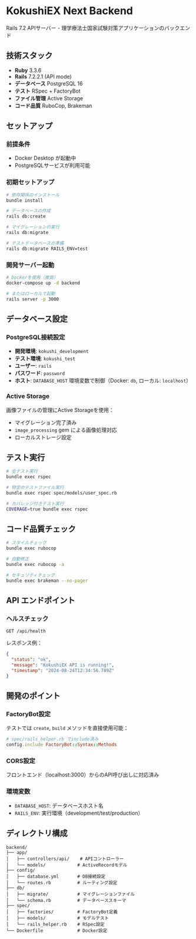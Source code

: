 # KokushiEX Next Backend

Rails 7.2 APIサーバー - 理学療法士国家試験対策アプリケーションのバックエンド

## 技術スタック

* **Ruby** 3.3.6
* **Rails** 7.2.2.1 (API mode)
* **データベース** PostgreSQL 16
* **テスト** RSpec + FactoryBot
* **ファイル管理** Active Storage
* **コード品質** RuboCop, Brakeman

## セットアップ

### 前提条件
- Docker Desktop が起動中
- PostgreSQLサービスが利用可能

### 初期セットアップ
```bash
# 依存関係のインストール
bundle install

# データベースの作成
rails db:create

# マイグレーションの実行
rails db:migrate

# テストデータベースの準備
rails db:migrate RAILS_ENV=test
```

### 開発サーバー起動
```bash
# Dockerを使用（推奨）
docker-compose up -d backend

# またはローカルで起動
rails server -p 3000
```

## データベース設定

### PostgreSQL接続設定
- **開発環境**: `kokushi_development`
- **テスト環境**: `kokushi_test`
- **ユーザー**: `rails`
- **パスワード**: `password`
- **ホスト**: `DATABASE_HOST` 環境変数で制御（Docker: `db`, ローカル: `localhost`）

### Active Storage
画像ファイルの管理にActive Storageを使用：
- マイグレーション完了済み
- `image_processing` gem による画像処理対応
- ローカルストレージ設定

## テスト実行

```bash
# 全テスト実行
bundle exec rspec

# 特定のテストファイル実行
bundle exec rspec spec/models/user_spec.rb

# カバレッジ付きテスト実行
COVERAGE=true bundle exec rspec
```

## コード品質チェック

```bash
# スタイルチェック
bundle exec rubocop

# 自動修正
bundle exec rubocop -a

# セキュリティチェック
bundle exec brakeman --no-pager
```

## API エンドポイント

### ヘルスチェック
```
GET /api/health
```

レスポンス例：
```json
{
  "status": "ok",
  "message": "KokushiEX API is running!",
  "timestamp": "2024-08-24T12:34:56.789Z"
}
```

## 開発のポイント

### FactoryBot設定
テストでは `create`, `build` メソッドを直接使用可能：
```ruby
# spec/rails_helper.rb でinclude済み
config.include FactoryBot::Syntax::Methods
```

### CORS設定
フロントエンド（localhost:3000）からのAPI呼び出しに対応済み

### 環境変数
- `DATABASE_HOST`: データベースホスト名
- `RAILS_ENV`: 実行環境（development/test/production）

## ディレクトリ構成

```
backend/
├── app/
│   ├── controllers/api/    # APIコントローラー
│   └── models/            # ActiveRecordモデル
├── config/
│   ├── database.yml       # DB接続設定
│   └── routes.rb          # ルーティング設定
├── db/
│   ├── migrate/           # マイグレーションファイル
│   └── schema.rb          # データベーススキーマ
├── spec/
│   ├── factories/         # FactoryBot定義
│   ├── models/            # モデルテスト
│   └── rails_helper.rb    # RSpec設定
└── Dockerfile             # Docker設定
```